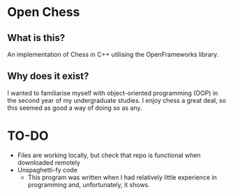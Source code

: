 # Open Chess

## What is this?

An implementation of Chess in C++ utilising the OpenFrameworks library.

## Why does it exist?

I wanted to familiarise myself with object-oriented programming (OOP) in the second year of my undergraduate studies. I enjoy chess a great deal, so this seemed as good a way of doing so as any.

# TO-DO

- Files are working locally, but check that repo is functional when downloaded remotely
- Unspaghetti-fy code
	- This program was written when I had relatively little experience in programming and, unfortunately, it shows.